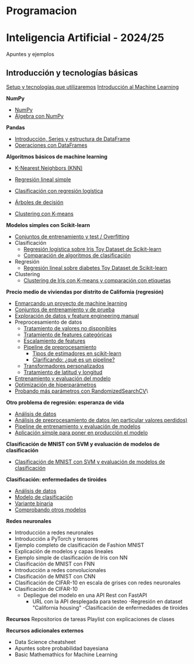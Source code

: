 # Programacion

# Inteligencia Artificial - 2024/25
Apuntes y ejemplos
## Introducción y tecnologías básicas
[Setup y tecnologías que utilizaremos](https://github.com/janacor/Programacion/blob/main/setup.md)
[Introducción al Machine Learning](https://github.com/janacor/Programacion/blob/main/Introducci%C3%B3n%20a%20Machine%20Learning)

**NumPy**

- [NumPy](https://github.com/janacor/Programacion/blob/main/numpy1.ipynb)
- [Álgebra con NumPy](https://github.com/janacor/Programacion/blob/main/numpy2_algebra.ipynb)

**Pandas**

- [Introducción, Series y estructura de DataFrame](https://github.com/janacor/Programacion/blob/main/pandas1.ipynb)
- [Operaciones con DataFrames](https://github.com/janacor/Programacion/blob/main/pandas_dataframe_op.ipynb)

**Algoritmos básicos de machine learning**

- [K-Nearest Neighbors (KNN)](https://github.com/janacor/Programacion/blob/main/knn.md)

- [Regresión lineal simple](https://github.com/janacor/Programacion/blob/main/regresion_lineal_simple%20(1).ipynb)

- [Clasificación con regresión logística](https://github.com/janacor/Programacion/blob/main/regresion_logistica%20(1).ipynb)

- [Árboles de decisión](https://github.com/janacor/Programacion/blob/main/decision_tree%20(1).ipynb)

- [Clustering con K-means](https://github.com/janacor/Programacion/blob/main/kmeans%20(1).ipynb)

**Modelos simples con Scikit-learn**

- [Conjuntos de entrenamiento y test / Overfitting](https://github.com/janacor/Programacion/blob/main/regresion_overfitting.ipynb)
- Clasificación
    - [Regresión logística sobre Iris Toy Dataset de Scikit-learn](https://github.com/janacor/Programacion/blob/main/iris_clustering.ipynb)
    - [Comparación de algoritmos de clasificación](https://github.com/janacor/Programacion/blob/main/iris_comparison_cv.py)
- Regresión
    - [Regresión lineal sobre diabetes Toy Dataset de Scikit-learn](https://github.com/janacor/Programacion/blob/main/diabetes_regression.ipynb)
- Clustering
    - [Clustering de Iris con K-means y comparación con etiquetas](https://github.com/janacor/Programacion/blob/main/iris_clustering.ipynb)

**Precio medio de viviendas por distrito de California (regresión)**
- [Enmarcando un proyecto de machine learning](https://github.com/janacor/Programacion/blob/main/e2e010_framing.ipynb)
- [Conjuntos de entrenamiento y de prueba](https://github.com/janacor/Programacion/blob/main/e2e020_train_test.ipynb)
- [Exploración de datos y feature engineering manual](https://github.com/janacor/Programacion/blob/main/e2e030_eda.ipynb)
- Preprocesamiento de datos
  - [Tratamiento de valores no disponibles](https://github.com/janacor/Programacion/blob/main/e2e041_missing.ipynb)
  - [Tratamiento de features categóricas](https://github.com/janacor/Programacion/blob/main/e2e042_categorical.ipynb)
  - [Escalamiento de features](https://github.com/janacor/Programacion/blob/main/e2e043_scaling.ipynb)
  - [Pipeline de preprocesamiento](https://github.com/janacor/Programacion/blob/main/e2e050_pipelines.ipynb)
    - [Tipos de estimadores en scikit-learn](https://github.com/janacor/Programacion/blob/main/tipos_estimadores.md)
    - [Clarificando: ¿qué es un pipeline?](https://github.com/janacor/Programacion/blob/main/pipeline_definition.md)
  - [Transformadores personalizados](https://github.com/janacor/Programacion/blob/main/e2e051_custom_transformers.ipynb)
  - [Tratamiento de latitud y longitud](https://github.com/janacor/Programacion/blob/main/e2e060_spatial_clustering.ipynb)
- [Entrenamiento y evaluación del modelo](https://github.com/janacor/Programacion/blob/main/e2e070_model_evaluation.ipynb)
- [Optimización de hiperparámetros](https://github.com/janacor/Programacion/blob/main/e2e080_hyperparameters.ipynb)
- [Probando más parámetros con RandomizedSearchCV](https://github.com/janacor/Programacion/blob/main/e2e081_hyperparameters_tarea.ipynb)\

**Otro problema de regresión: esperanza de vida**
- [Análisis de datos](https://github.com/janacor/Programacion/blob/main/1_framing_eda.ipynb)
- [Análisis de preprocesamiento de datos (en particular valores perdidos)](https://github.com/janacor/Programacion/blob/main/2_missing_values.ipynb)
- [Pipeline de entrenamiento y evaluación de modelos](https://github.com/janacor/Programacion/blob/main/3_pipeline.ipynb)
- [Aplicación simple para poner en producción el modelo](https://github.com/janacor/Programacion/blob/main/life_expectancy_app.py)

**Clasificación de MNIST con SVM y evaluación de modelos de clasificación**
- [Clasificación de MNIST con SVM y evaluación de modelos de clasificación](https://github.com/janacor/Programacion/blob/main/mnist_svm_eval.ipynb)

**Clasificación: enfermedades de tiroides**
- [Análisis de datos](https://github.com/janacor/Programacion/blob/main/eda.ipynb)
- [Modelo de clasificación](https://github.com/janacor/Programacion/blob/main/thyroid.ipynb)
- [Variante binaria](https://github.com/janacor/Programacion/blob/main/thyroid_binary.ipynb)
- [Comprobando otros modelos](https://github.com/janacor/Programacion/blob/main/thyroid2.ipynb)

**Redes neuronales**
- Introducción a redes neuronales
- Introducción a PyTorch y tensores
- Ejemplo completo de clasificación de Fashion MNIST
- Explicación de modelos y capas lineales
- Ejemplo simple de clasificación de Iris con NN
- Clasificación de MNIST con FNN
- Introducción a redes convolucionales
- Clasificación de MNIST con CNN
- Clasificación de CIFAR-10 en escala de grises con redes neuronales
- Clasificación de CIFAR-10
    - Depliegue del modelo en una API Rest con FastAPI
        - URL con la API desplegada para testeo
-Regresión en dataset "California housing"
-Clasificación de enfermedades de tiroides

**Recursos**
Repositorios de tareas
Playlist con explicaciones de clases

**Recursos adicionales externos**
- Data Science cheatsheet
- Apuntes sobre probabilidad bayesiana
- Basic Mathemathics for Machine Learning
